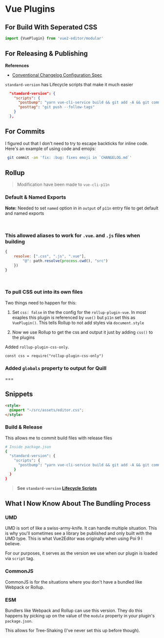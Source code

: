 # Vue Plugins

## For Build With Seperated CSS

```js
import {VuePlugin} from 'vue2-editor/modular'
```

## For Releasing & Publishing

**References**

* [Conventional Changelog Configuration Spec](https://github.com/conventional-changelog/conventional-changelog-config-spec/blob/master/versions/2.0.0/README.md#types)

`standard-version` has Lifecycle scripts that make it much easier

```json
  "standard-version": {
    "scripts": {
      "postbump": "yarn vue-cli-service build && git add -A && git commit -m 'chore: new build'",
      "posttag": "git push --follow-tags"
    }
  },
```

## For Commits

I figured out that I don't need to try to escape backticks for inline code. Here's an example of using code and emojis:

```bash
 git commit -am 'fix: :bug: fixes emoji in `CHANGELOG.md`'
```


## Rollup

> Modification have been made to `vue-cli-p11n`

### Default & Named Exports

**Note:** Needed to set `named` option in in `output` of `p11n` entry file to get default and named exports

<br>

### This allowed aliases to work for `.vue`. and `.js` files when building

```js
{
    resolve: [".css", ".js", ".vue"],
        "@": path.resolve(process.cwd(), "src")
    })
}
```

<br>

### To pull CSS out into its own files

Two things need to happen for this:

1. Set `css: false` in the the config for the `rollup-plugin-vue`.
   In most exaples this plugin is referenced by `vue()` but `p11n`
   set this as `VuePlugin()`. This tells Rollup to not add styles via `document.style`

2. Now we use Rollup to get the css and output it just by adding `css()` to the plugins

Added `rollup-plugin-css-only`.

`const css = require("rollup-plugin-css-only")`

### Added `globals` property to output for Quill

===

## Snippets

```html
<style>
  @import "~/src/assets/editor.css";
</style>
```

### Build & Release

This allows me to commit build files with release files

```bash
# Inside package.json
{
  "standard-version": {
    "scripts": {
      "postbump": "yarn vue-cli-service build && git add -A && git commit -m 'chore: new build'"
    }
  }
}
```

> **See `standard-version` [Lifecycle Scripts](https://github.com/conventional-changelog/standard-version#lifecycle-scripts)**  

## What I Now Know About The Bundling Process

### UMD

UMD is sort of like a swiss-army-knife. It can handle multiple situation. This is why you'll sometimes see a library be published and only built with the UMD type. This is what Vue2Editor was originally when using Poi 9 I believe.

For our purposes, it serves as the version we use when our plugin is loaded via `script` tag.

### CommonJS

CommonJS is for the situations where you don't have a bundled like Webpack or Rollup.

### ESM

Bundlers like Webpack and Rollup can use this version. They do this happens by picking up on the value of the `module` property in your plugin's `package.json`.

This allows for Tree-Shaking (I've never set this up before though).
